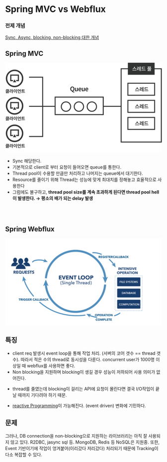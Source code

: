 # Spring MVC vs Webflux

### 전제 개념
[Sync, Async, blocking, non-blocking 대한 개념](./syncAsyncBlock.md)


## Spring MVC
![](./images/mvc.png)

* Sync 해당한다.
* 기본적으로 client로 부터 요청이 들어오면 queue를 통한다.
* Thread pool이 수용할 만큼만 처리하고 나머지는 queue에서 대기한다.
* Resource를 줄이기 위해 Thread는 성능에 맞게 최대치를 정해놓고 효율적으로 사용한다
* 그럼에도 불구하고, **thread pool size를 계속 초과하게 된다면 thread pool hell이 발생한다. → 평소의 배가 되는 delay 발생**

<br><br>

## Spring Webflux
![](./images/webflux.png)

## 특징
* client req 발생시 event loop을 통해 작업 처리. (서버의 코어 갯수 == thread 갯수). 따라서 적은 수의 thread로 동시성을 다룬다. concurrent user가 1000명 이상일 때 webflux를 사용하면 좋다.
* Non blocking을 지원하며 blocking이 생길 경우 성능이 저하되어 사용 의미가 없어진다.
- thread를 줄였는데 blocking이 걸리는 API에 요청이 몰린다면 결국 I/O작업이 끝날 때까지 기다려야 하기 때문.
* [reactive Programming](./reactive.md)이 가능해진다. (event driven) 변화에 기민하다.

## 문제
그러나, DB connection을 non-blocking으로 지원하는 라이브러리는 아직 잘 사용되지 않고 있다. R2DBC, jasync sql 등. MongoDB, Redis 등 NoSQL은 지원중.
또한, Event 기반이기에 작업이 엉겨붙어(이리갔다 저리갔다) 처리되기 때문에 Tracking이 다소 복잡할 수 있다.
